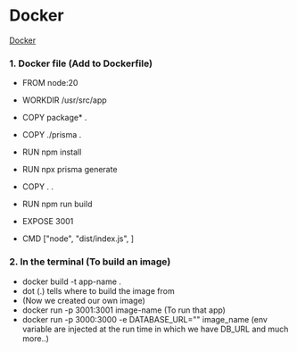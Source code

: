 # Docker 

<a href="https://projects.100xdevs.com/tracks/docker-2/docker-2-1">Docker</a> 

### 1. Docker file (Add to Dockerfile)

  -  FROM node:20

  -  WORKDIR /usr/src/app
    
  -  COPY package* .
  -  COPY ./prisma .
        
  -  RUN npm install
  -  RUN npx prisma generate
    
  -  COPY . .
  -  RUN npm run build

  -  EXPOSE 3001
    
  -  CMD ["node", "dist/index.js", ]

### 2. In the terminal (To build an image)
   - docker build -t app-name .
   - dot (.) tells where to build the image from
   - (Now we created our own image)
   - docker run -p 3001:3001 image-name (To run that app)
   - docker run -p 3000:3000 -e DATABASE_URL="" image_name (env variable are injected at the run time in which we have DB_URL and much more..)

